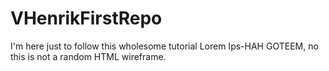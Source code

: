 # VHenrikFirstRepo
I'm here just to follow this wholesome tutorial
Lorem Ips-HAH GOTEEM, no this is not a random HTML wireframe.
